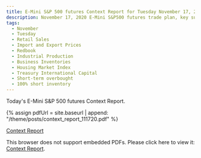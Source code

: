 ```yaml
---
title: E-Mini S&P 500 futures Context Report for Tuesday November 17, 2020
description: November 17, 2020 E-Mini S&P500 futures trade plan, key support and resistance zones, and volatility analysis.
tags:
  - November
  - Tuesday
  - Retail Sales 
  - Import and Export Prices 
  - Redbook 
  - Industrial Production 
  - Business Inventories 
  - Housing Market Index 
  - Treasury International Capital 
  - Short-term overbought
  - 100% short inventory
---
```


Today's E-Mini S&P 500 futures Context Report.

{% assign pdfUrl = site.baseurl | append: "/theme/posts/context_report_111720.pdf" %}

<a href="{{pdfUrl}}">Context Report</a>

<object data="{{pdfUrl}}" type="application/pdf" width="700px" height="700px">
    <p>This browser does not support embedded PDFs. Please click here to view it: <a href="{{pdfUrl}}">Context Report</a>.</p>
</object>

